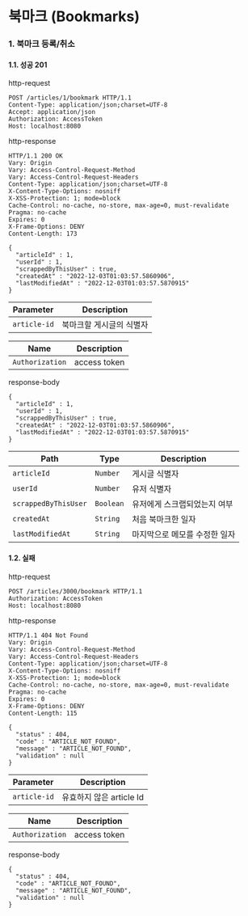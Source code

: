 # 북마크 (Bookmarks)

### 1. 북마크 등록/취소 <a href="#_-_201" id="_-_201"></a>

#### 1.1. 성공 201 <a href="#_-_201" id="_-_201"></a>

http-request

```
POST /articles/1/bookmark HTTP/1.1
Content-Type: application/json;charset=UTF-8
Accept: application/json
Authorization: AccessToken
Host: localhost:8080
```

http-response

```
HTTP/1.1 200 OK
Vary: Origin
Vary: Access-Control-Request-Method
Vary: Access-Control-Request-Headers
Content-Type: application/json;charset=UTF-8
X-Content-Type-Options: nosniff
X-XSS-Protection: 1; mode=block
Cache-Control: no-cache, no-store, max-age=0, must-revalidate
Pragma: no-cache
Expires: 0
X-Frame-Options: DENY
Content-Length: 173

{
  "articleId" : 1,
  "userId" : 1,
  "scrappedByThisUser" : true,
  "createdAt" : "2022-12-03T01:03:57.5860906",
  "lastModifiedAt" : "2022-12-03T01:03:57.5870915"
}
```

| Parameter    | Description   |
| ------------ | ------------- |
| `article-id` | 북마크할 게시글의 식별자 |

| Name            | Description  |
| --------------- | ------------ |
| `Authorization` | access token |

response-body

```
{
  "articleId" : 1,
  "userId" : 1,
  "scrappedByThisUser" : true,
  "createdAt" : "2022-12-03T01:03:57.5860906",
  "lastModifiedAt" : "2022-12-03T01:03:57.5870915"
}
```

| Path                 | Type      | Description      |
| -------------------- | --------- | ---------------- |
| `articleId`          | `Number`  | 게시글 식별자          |
| `userId`             | `Number`  | 유저 식별자           |
| `scrappedByThisUser` | `Boolean` | 유저에게 스크랩되었는지 여부  |
| `createdAt`          | `String`  | 처음 북마크한 일자       |
| `lastModifiedAt`     | `String`  | 마지막으로 메모를 수정한 일자 |

#### 1.2. 실패 <a href="#_" id="_"></a>

http-request

```
POST /articles/3000/bookmark HTTP/1.1
Authorization: AccessToken
Host: localhost:8080
```

http-response

```
HTTP/1.1 404 Not Found
Vary: Origin
Vary: Access-Control-Request-Method
Vary: Access-Control-Request-Headers
Content-Type: application/json;charset=UTF-8
X-Content-Type-Options: nosniff
X-XSS-Protection: 1; mode=block
Cache-Control: no-cache, no-store, max-age=0, must-revalidate
Pragma: no-cache
Expires: 0
X-Frame-Options: DENY
Content-Length: 115

{
  "status" : 404,
  "code" : "ARTICLE_NOT_FOUND",
  "message" : "ARTICLE_NOT_FOUND",
  "validation" : null
}
```

| Parameter    | Description        |
| ------------ | ------------------ |
| `article-id` | 유효하지 않은 article Id |

| Name            | Description  |
| --------------- | ------------ |
| `Authorization` | access token |

response-body

```
{
  "status" : 404,
  "code" : "ARTICLE_NOT_FOUND",
  "message" : "ARTICLE_NOT_FOUND",
  "validation" : null
}
```
